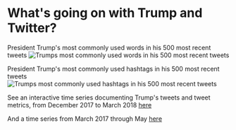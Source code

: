 # What's going on with Trump and Twitter?

President Trump's most commonly used words in his 500 most recent tweets
![Trumps most commonly used words in his 500 most recent tweets](/figures/trump/terms.png)

President Trump's most commonly used hashtags in his 500 most recent tweets
![Trumps most commonly used hashtags in his 500 most recent tweets](/figures/trump/hashtags.png)

See an interactive time series documenting Trump's tweets and tweet metrics, from December 2017 to March 2018 
[here](https://saverymax.github.io/Twitter-Mining/trump_time_series)

And a time series from March 2017 through May
[here](https://saverymax.github.io/Twitter-Mining/trump_series_early2018)


